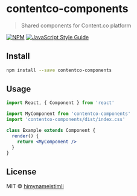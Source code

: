 # contentco-components

> Shared components for Content.co platform

[![NPM](https://img.shields.io/npm/v/contentco-components.svg)](https://www.npmjs.com/package/contentco-components) [![JavaScript Style Guide](https://img.shields.io/badge/code_style-standard-brightgreen.svg)](https://standardjs.com)

## Install

```bash
npm install --save contentco-components
```

## Usage

```jsx
import React, { Component } from 'react'

import MyComponent from 'contentco-components'
import 'contentco-components/dist/index.css'

class Example extends Component {
  render() {
    return <MyComponent />
  }
}
```

## License

MIT © [himynameistimli](https://github.com/himynameistimli)
